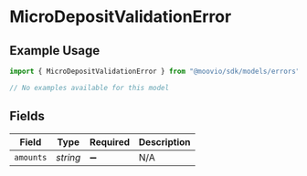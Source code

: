 # MicroDepositValidationError

## Example Usage

```typescript
import { MicroDepositValidationError } from "@moovio/sdk/models/errors";

// No examples available for this model
```

## Fields

| Field              | Type               | Required           | Description        |
| ------------------ | ------------------ | ------------------ | ------------------ |
| `amounts`          | *string*           | :heavy_minus_sign: | N/A                |